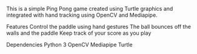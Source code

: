 This is a simple Ping Pong game created using Turtle graphics and integrated with hand tracking using OpenCV and Mediapipe.

Features
Control the paddle using hand gestures
The ball bounces off the walls and the paddle
Keep track of your score as you play


Dependencies
Python 3
OpenCV 
Mediapipe 
Turtle 
